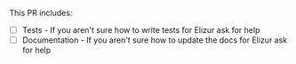<!-- Feel free to remove check-list items aren't relevant to your change -->
<!-- If applicable please note what issue this PR is related to -->
This PR includes:
- [ ] Tests - If you aren't sure how to write tests for Elizur ask for help
- [ ] Documentation - If you aren't sure how to update the docs for Elizur ask for help

